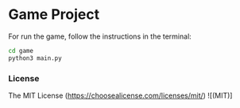 # Game Project

For run the game, follow the instructions in the terminal:

```sh
cd game
python3 main.py
```

### License

The MIT License (https://choosealicense.com/licenses/mit/) ![(MIT)]